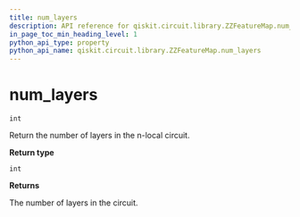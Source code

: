 ```yaml
---
title: num_layers
description: API reference for qiskit.circuit.library.ZZFeatureMap.num_layers
in_page_toc_min_heading_level: 1
python_api_type: property
python_api_name: qiskit.circuit.library.ZZFeatureMap.num_layers
---
```


# num\_layers

<span id="qiskit.circuit.library.ZZFeatureMap.num_layers" />

`int`

Return the number of layers in the n-local circuit.

**Return type**

`int`

**Returns**

The number of layers in the circuit.

